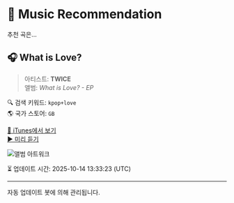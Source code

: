 
# 🎵 Music Recommendation

추천 곡은...

## 🎧 What is Love?  
> 아티스트: **TWICE**  
> 앨범: _What is Love? - EP_  

🔍 검색 키워드: `kpop+love`  
🌎 국가 스토어: `GB`

[🔗 iTunes에서 보기](https://music.apple.com/gb/album/what-is-love/1555390082?i=1555390083&uo=4)  
[▶️ 미리 듣기](https://audio-ssl.itunes.apple.com/itunes-assets/AudioPreview125/v4/c9/67/30/c9673025-135c-e508-571b-122c268d7a28/mzaf_11330238921094968350.plus.aac.p.m4a)

![앨범 아트워크](https://is1-ssl.mzstatic.com/image/thumb/Music125/v4/7e/41/69/7e4169e8-8358-27ff-66b4-1564ec800abd/00602508875137_Cover.jpg/100x100bb.jpg)

⏳ 업데이트 시간: 2025-10-14 13:33:23 (UTC)

---
자동 업데이트 봇에 의해 관리됩니다.
